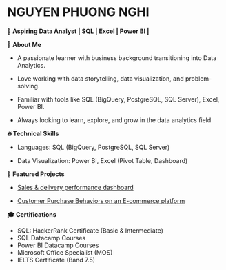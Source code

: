 # NGUYEN PHUONG NGHI
**🎯 Aspiring Data Analyst | SQL | Excel | Power BI |**

**🚀 About Me**
- A passionate learner with business background transitioning into Data Analytics.

- Love working with data storytelling, data visualization, and problem-solving.

- Familiar with tools like SQL (BigQuery, PostgreSQL, SQL Server), Excel, Power BI.

- Always looking to learn, explore, and grow in the data analytics field
  
**🔥 Technical Skills**
- Languages: SQL (BigQuery, PostgreSQL, SQL Server)
  
- Data Visualization: Power BI, Excel (Pivot Table, Dashboard)

**📂 Featured Projects**
 - [Sales & delivery performance dashboard](https://github.com/NguyenPhuongNghi/Sales-delivery-performance-analysis)

 - [Customer Purchase Behaviors on an E-commerce platform](https://github.com/NguyenPhuongNghi/Customer-Purchase-Behaviors-on-an-E-commerce-platform)

**🎓 Certifications**
- SQL: HackerRank Certificate (Basic & Intermediate)
- SQL Datacamp Courses
- Power BI Datacamp Courses
- Microsoft Office Specialist (MOS)
- IELTS Certificate (Band 7.5)
